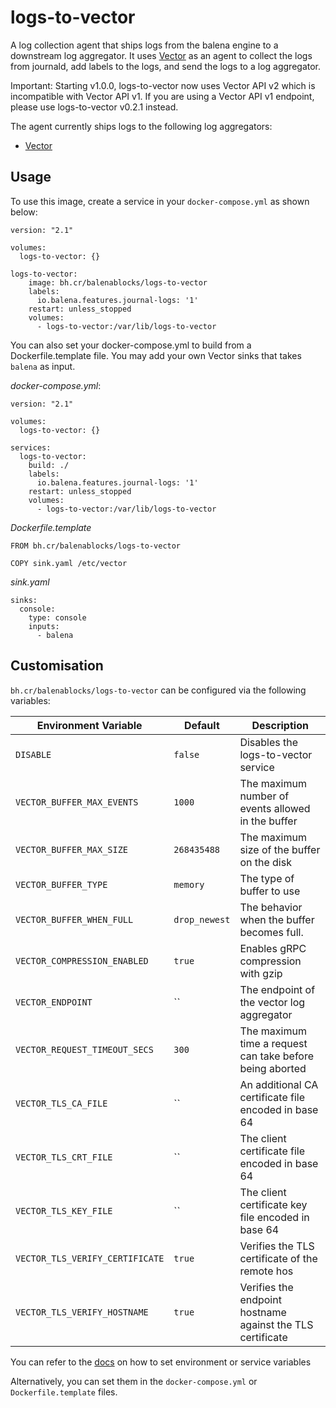 # logs-to-vector

A log collection agent that ships logs from the balena engine to a downstream
log aggregator.  It uses [Vector][vector] as an agent to collect the logs from
journald, add labels to the logs, and send the logs to a log aggregator.

Important: Starting v1.0.0, logs-to-vector now uses Vector API v2 which is incompatible
with Vector API v1.  If you are using a Vector API v1 endpoint, please use
logs-to-vector v0.2.1 instead.

The agent currently ships logs to the following log aggregators:
- [Vector][vector]


## Usage

To use this image, create a service in your `docker-compose.yml` as shown below:
```
version: "2.1"

volumes:
  logs-to-vector: {}

logs-to-vector:
    image: bh.cr/balenablocks/logs-to-vector
    labels:
      io.balena.features.journal-logs: '1'
    restart: unless_stopped
    volumes:
      - logs-to-vector:/var/lib/logs-to-vector
```

You can also set your docker-compose.yml to build from a Dockerfile.template file. 
You may add your own Vector sinks that takes `balena` as input.

*docker-compose.yml*:
```
version: "2.1"

volumes:
  logs-to-vector: {}

services:
  logs-to-vector:
    build: ./
    labels:
      io.balena.features.journal-logs: '1'
    restart: unless_stopped
    volumes:
      - logs-to-vector:/var/lib/logs-to-vector
```

*Dockerfile.template*
```
FROM bh.cr/balenablocks/logs-to-vector

COPY sink.yaml /etc/vector
```

*sink.yaml*
```
sinks:
  console:
    type: console
    inputs:
      - balena
```


## Customisation

`bh.cr/balenablocks/logs-to-vector` can be configured via the following variables:

| Environment Variable            | Default  | Description                                                |
| ------------------------------- | -------- | ---------------------------------------------------------- |
| `DISABLE`                       | `false`  | Disables the logs-to-vector service                            |
| `VECTOR_BUFFER_MAX_EVENTS`      | `1000`   | The maximum number of events allowed in the buffer         |
| `VECTOR_BUFFER_MAX_SIZE`        | `268435488` | The maximum size of the buffer on the disk              |
| `VECTOR_BUFFER_TYPE`            | `memory` | The type of buffer to use                                  |
| `VECTOR_BUFFER_WHEN_FULL`       | `drop_newest` | The behavior when the buffer becomes full.            |
| `VECTOR_COMPRESSION_ENABLED`    | `true`   | Enables gRPC compression with gzip                         |
| `VECTOR_ENDPOINT`               | ``       | The endpoint of the vector log aggregator                  |
| `VECTOR_REQUEST_TIMEOUT_SECS`   | `300`    | The maximum time a request can take before being aborted   |
| `VECTOR_TLS_CA_FILE`            | ``       | An additional CA certificate file encoded in base 64       |
| `VECTOR_TLS_CRT_FILE`           | ``       | The client certificate file encoded in base 64             |
| `VECTOR_TLS_KEY_FILE`           | ``       | The client certificate key file encoded in base 64         |
| `VECTOR_TLS_VERIFY_CERTIFICATE` | `true`   | Verifies the TLS certificate of the remote hos             |
| `VECTOR_TLS_VERIFY_HOSTNAME`    | `true`   | Verifies the endpoint hostname against the TLS certificate |

You can refer to the [docs](https://www.balena.io/docs/learn/manage/serv-vars/#environment-and-service-variables) on how to set environment or service variables

Alternatively, you can set them in the `docker-compose.yml` or `Dockerfile.template` files.

[vector]: https://vector.dev

